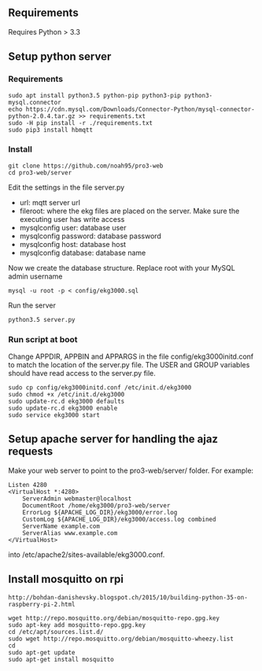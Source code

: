 ## Requirements
Requires Python > 3.3

## Setup python server
### Requirements
	sudo apt install python3.5 python-pip python3-pip python3-mysql.connector
	echo https://cdn.mysql.com/Downloads/Connector-Python/mysql-connector-python-2.0.4.tar.gz >> requirements.txt
	sudo -H pip install -r ./requirements.txt
	sudo pip3 install hbmqtt

### Install
	git clone https://github.com/noah95/pro3-web
	cd pro3-web/server

Edit the settings in the file server.py
- url: mqtt server url
- fileroot: where the ekg files are placed on the server. Make sure the executing user has write access
- mysqlconfig user: database user
- mysqlconfig password: database password
- mysqlconfig host: database host
- mysqlconfig database: database name

Now we create the database structure. Replace root with your MySQL admin username
	
	mysql -u root -p < config/ekg3000.sql

Run the server
	
	python3.5 server.py

### Run script at boot
Change APPDIR, APPBIN and APPARGS in the file config/ekg3000initd.conf to match the location of the server.py file. The USER and GROUP variables should have read access to the server.py file.

	sudo cp config/ekg3000initd.conf /etc/init.d/ekg3000
	sudo chmod +x /etc/init.d/ekg3000
	sudo update-rc.d ekg3000 defaults
	sudo update-rc.d ekg3000 enable
	sudo service ekg3000 start

## Setup apache server for handling the ajaz requests
Make your web server to point to the pro3-web/server/ folder. For example:

	Listen 4280
	<VirtualHost *:4280>
	    ServerAdmin webmaster@localhost
	    DocumentRoot /home/ekg3000/pro3-web/server
	    ErrorLog ${APACHE_LOG_DIR}/ekg3000/error.log
	    CustomLog ${APACHE_LOG_DIR}/ekg3000/access.log combined
	    ServerName example.com
	    ServerAlias www.example.com
	</VirtualHost>

into /etc/apache2/sites-available/ekg3000.conf.

## Install mosquitto on rpi
	http://bohdan-danishevsky.blogspot.ch/2015/10/building-python-35-on-raspberry-pi-2.html

	wget http://repo.mosquitto.org/debian/mosquitto-repo.gpg.key
	sudo apt-key add mosquitto-repo.gpg.key
	cd /etc/apt/sources.list.d/
	sudo wget http://repo.mosquitto.org/debian/mosquitto-wheezy.list
	cd
	sudo apt-get update
	sudo apt-get install mosquitto
